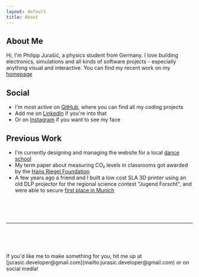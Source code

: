 ```yaml
---
layout: default
title: About
---
```

## About Me
Hi, I'm Philipp Jurašić, a physics student from Germany. I love building electronics, simulations and all kinds of software projects - especially anything visual and interactive. You can find my recent work on my [homepage](https://jurasic-park.de/)


## Social
- I'm most active on [GitHub](https://github.com/missing-user), where you can find all my coding projects
- Add me on [LinkedIn](https://www.linkedin.com/in/philipp-jurasic) if you're into that
- Or on [Instagram](https://www.instagram.com/philippjurasic/) if you want to see my face


## Previous Work
- I'm currently designing and managing the website for a local [dance school](https://musicalschulehaar.de/credits)
- My term paper about measuring CO₂ levels in classrooms got awarded by the 
[Hans Riegel Foundation](https://www.hans-riegel-fachpreise.com/news/herausragende-mint-schuelerarbeiten-erhalten-dr-hans-riegel-fachpreise)
- A few years ago a friend and I built a low cost SLA 3D printer using an old DLP projector for the regional science contest "Jugend Forscht", and were able to secure [first place in Munich](https://www.merkur.de/lokales/muenchen-lk/jugend-forscht-aus-spiel-wird-experiment-7412119.html)
      

<hr style="margin: 5rem 0;">
If you'd like me to make something for you, hit me up at [jurasic.developer@gmail.com](mailto:jurasic.developer@gmail.com) or on social media!